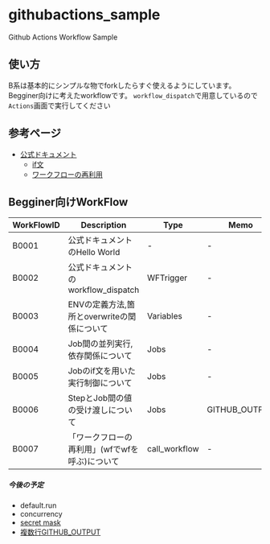 # githubactions_sample
Github Actions Workflow Sample

## 使い方
B系は基本的にシンプルな物でforkしたらすぐ使えるようにしています。
Begginer向けに考えたworkflowです。
`workflow_dispatch`で用意しているので`Actions`画面で実行してください

## 参考ページ
- [公式ドキュメント](https://docs.github.com/ja/actions)
  - [if文](https://docs.github.com/ja/actions/learn-github-actions/expressions#status-check-functions)
  - [ワークフローの再利用](https://docs.github.com/ja/actions/using-workflows/reusing-workflows)

## Begginer向けWorkFlow
| WorkFlowID    | Description | Type | Memo |
| ------------- | -------------------------------------  |-------------|-------------|
| B0001         | 公式ドキュメントのHello World          | -            | -            |
| B0002         | 公式ドキュメントのworkflow_dispatch     | WFTrigger    | -            |
| B0003         | ENVの定義方法,箇所とoverwriteの関係について  | Variables   | -            |
| B0004         | Job間の並列実行,依存関係について | Jobs        | -            |
| B0005         | Jobのif文を用いた実行制御について | Jobs        | -            |
| B0006         | StepとJob間の値の受け渡しについて | Jobs        | GITHUB_OUTPUT            |
| B0007         | 「ワークフローの再利用」(wfでwfを呼ぶ)について  | call_workflow        | -            |


##### 今後の予定
- default.run
- concurrency
- [secret mask](https://docs.github.com/ja/actions/using-workflows/workflow-commands-for-github-actions)
- [複数行GITHUB_OUTPUT](https://gotohayato.com/content/558/)